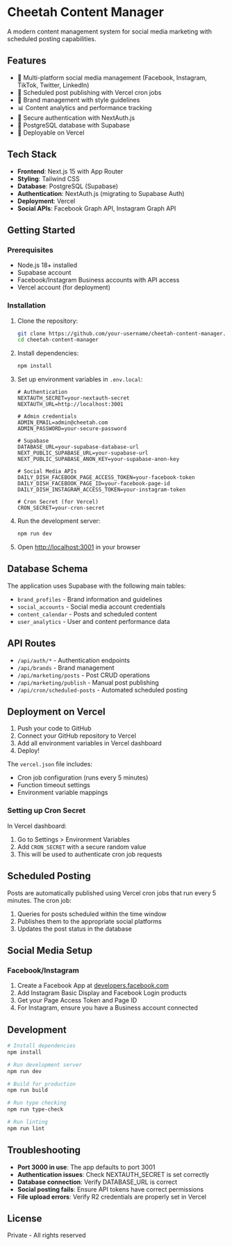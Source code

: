 # Cheetah Content Manager

A modern content management system for social media marketing with scheduled posting capabilities.

## Features

- 📱 Multi-platform social media management (Facebook, Instagram, TikTok, Twitter, LinkedIn)
- 📅 Scheduled post publishing with Vercel cron jobs
- 🎨 Brand management with style guidelines
- 📊 Content analytics and performance tracking
- 🔐 Secure authentication with NextAuth.js
- 💾 PostgreSQL database with Supabase
- 🚀 Deployable on Vercel

## Tech Stack

- **Frontend**: Next.js 15 with App Router
- **Styling**: Tailwind CSS
- **Database**: PostgreSQL (Supabase)
- **Authentication**: NextAuth.js (migrating to Supabase Auth)
- **Deployment**: Vercel
- **Social APIs**: Facebook Graph API, Instagram Graph API

## Getting Started

### Prerequisites

- Node.js 18+ installed
- Supabase account
- Facebook/Instagram Business accounts with API access
- Vercel account (for deployment)

### Installation

1. Clone the repository:
   ```bash
   git clone https://github.com/your-username/cheetah-content-manager.git
   cd cheetah-content-manager
   ```

2. Install dependencies:
   ```bash
   npm install
   ```

3. Set up environment variables in `.env.local`:
   ```env
   # Authentication
   NEXTAUTH_SECRET=your-nextauth-secret
   NEXTAUTH_URL=http://localhost:3001

   # Admin credentials
   ADMIN_EMAIL=admin@cheetah.com
   ADMIN_PASSWORD=your-secure-password

   # Supabase
   DATABASE_URL=your-supabase-database-url
   NEXT_PUBLIC_SUPABASE_URL=your-supabase-url
   NEXT_PUBLIC_SUPABASE_ANON_KEY=your-supabase-anon-key

   # Social Media APIs
   DAILY_DISH_FACEBOOK_PAGE_ACCESS_TOKEN=your-facebook-token
   DAILY_DISH_FACEBOOK_PAGE_ID=your-facebook-page-id
   DAILY_DISH_INSTAGRAM_ACCESS_TOKEN=your-instagram-token

   # Cron Secret (for Vercel)
   CRON_SECRET=your-cron-secret
   ```

4. Run the development server:
   ```bash
   npm run dev
   ```

5. Open [http://localhost:3001](http://localhost:3001) in your browser

## Database Schema

The application uses Supabase with the following main tables:
- `brand_profiles` - Brand information and guidelines
- `social_accounts` - Social media account credentials
- `content_calendar` - Posts and scheduled content
- `user_analytics` - User and content performance data

## API Routes

- `/api/auth/*` - Authentication endpoints
- `/api/brands` - Brand management
- `/api/marketing/posts` - Post CRUD operations
- `/api/marketing/publish` - Manual post publishing
- `/api/cron/scheduled-posts` - Automated scheduled posting

## Deployment on Vercel

1. Push your code to GitHub
2. Connect your GitHub repository to Vercel
3. Add all environment variables in Vercel dashboard
4. Deploy!

The `vercel.json` file includes:
- Cron job configuration (runs every 5 minutes)
- Function timeout settings
- Environment variable mappings

### Setting up Cron Secret

In Vercel dashboard:
1. Go to Settings > Environment Variables
2. Add `CRON_SECRET` with a secure random value
3. This will be used to authenticate cron job requests

## Scheduled Posting

Posts are automatically published using Vercel cron jobs that run every 5 minutes. The cron job:
1. Queries for posts scheduled within the time window
2. Publishes them to the appropriate social platforms
3. Updates the post status in the database

## Social Media Setup

### Facebook/Instagram

1. Create a Facebook App at [developers.facebook.com](https://developers.facebook.com)
2. Add Instagram Basic Display and Facebook Login products
3. Get your Page Access Token and Page ID
4. For Instagram, ensure you have a Business account connected

## Development

```bash
# Install dependencies
npm install

# Run development server
npm run dev

# Build for production
npm run build

# Run type checking
npm run type-check

# Run linting
npm run lint
```

## Troubleshooting

- **Port 3000 in use**: The app defaults to port 3001
- **Authentication issues**: Check NEXTAUTH_SECRET is set correctly
- **Database connection**: Verify DATABASE_URL is correct
- **Social posting fails**: Ensure API tokens have correct permissions
- **File upload errors**: Verify R2 credentials are properly set in Vercel

## License

Private - All rights reserved
